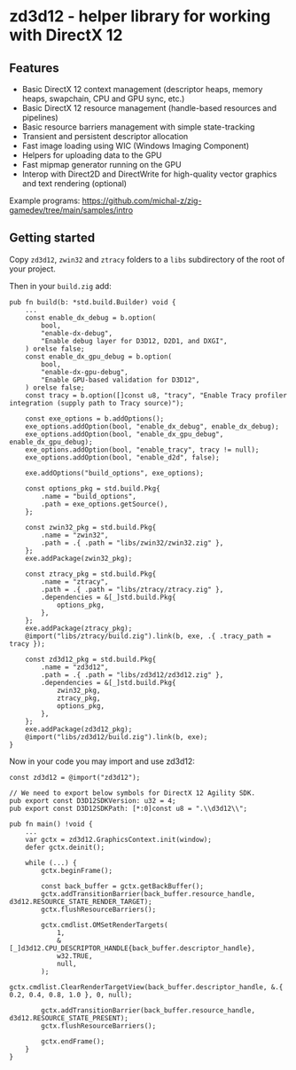 # zd3d12 - helper library for working with DirectX 12

## Features

* Basic DirectX 12 context management (descriptor heaps, memory heaps, swapchain, CPU and GPU sync, etc.)
* Basic DirectX 12 resource management (handle-based resources and pipelines)
* Basic resource barriers management with simple state-tracking
* Transient and persistent descriptor allocation
* Fast image loading using WIC (Windows Imaging Component)
* Helpers for uploading data to the GPU
* Fast mipmap generator running on the GPU
* Interop with Direct2D and DirectWrite for high-quality vector graphics and text rendering (optional)

Example programs: https://github.com/michal-z/zig-gamedev/tree/main/samples/intro

## Getting started

Copy `zd3d12`, `zwin32` and `ztracy` folders to a `libs` subdirectory of the root of your project.

Then in your `build.zig` add:

```zig
pub fn build(b: *std.build.Builder) void {
    ...
    const enable_dx_debug = b.option(
        bool,
        "enable-dx-debug",
        "Enable debug layer for D3D12, D2D1, and DXGI",
    ) orelse false;
    const enable_dx_gpu_debug = b.option(
        bool,
        "enable-dx-gpu-debug",
        "Enable GPU-based validation for D3D12",
    ) orelse false;
    const tracy = b.option([]const u8, "tracy", "Enable Tracy profiler integration (supply path to Tracy source)");

    const exe_options = b.addOptions();
    exe_options.addOption(bool, "enable_dx_debug", enable_dx_debug);
    exe_options.addOption(bool, "enable_dx_gpu_debug", enable_dx_gpu_debug);
    exe_options.addOption(bool, "enable_tracy", tracy != null);
    exe_options.addOption(bool, "enable_d2d", false);

    exe.addOptions("build_options", exe_options);

    const options_pkg = std.build.Pkg{
        .name = "build_options",
        .path = exe_options.getSource(),
    };

    const zwin32_pkg = std.build.Pkg{
        .name = "zwin32",
        .path = .{ .path = "libs/zwin32/zwin32.zig" },
    };
    exe.addPackage(zwin32_pkg);

    const ztracy_pkg = std.build.Pkg{
        .name = "ztracy",
        .path = .{ .path = "libs/ztracy/ztracy.zig" },
        .dependencies = &[_]std.build.Pkg{
            options_pkg,
        },
    };
    exe.addPackage(ztracy_pkg);
    @import("libs/ztracy/build.zig").link(b, exe, .{ .tracy_path = tracy });

    const zd3d12_pkg = std.build.Pkg{
        .name = "zd3d12",
        .path = .{ .path = "libs/zd3d12/zd3d12.zig" },
        .dependencies = &[_]std.build.Pkg{
            zwin32_pkg,
            ztracy_pkg,
            options_pkg,
        },
    };
    exe.addPackage(zd3d12_pkg);
    @import("libs/zd3d12/build.zig").link(b, exe);
}
```

Now in your code you may import and use zd3d12:

```zig
const zd3d12 = @import("zd3d12");

// We need to export below symbols for DirectX 12 Agility SDK.
pub export const D3D12SDKVersion: u32 = 4;
pub export const D3D12SDKPath: [*:0]const u8 = ".\\d3d12\\";

pub fn main() !void {
    ...
    var gctx = zd3d12.GraphicsContext.init(window);
    defer gctx.deinit();

    while (...) {
        gctx.beginFrame();

        const back_buffer = gctx.getBackBuffer();
        gctx.addTransitionBarrier(back_buffer.resource_handle, d3d12.RESOURCE_STATE_RENDER_TARGET);
        gctx.flushResourceBarriers();

        gctx.cmdlist.OMSetRenderTargets(
            1,
            &[_]d3d12.CPU_DESCRIPTOR_HANDLE{back_buffer.descriptor_handle},
            w32.TRUE,
            null,
        );
        gctx.cmdlist.ClearRenderTargetView(back_buffer.descriptor_handle, &.{ 0.2, 0.4, 0.8, 1.0 }, 0, null);

        gctx.addTransitionBarrier(back_buffer.resource_handle, d3d12.RESOURCE_STATE_PRESENT);
        gctx.flushResourceBarriers();

        gctx.endFrame();
    }
}
```

